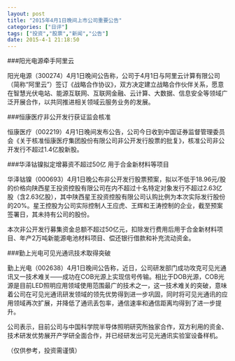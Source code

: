 ```yaml
---
layout: post
title: "2015年4月1日晚间上市公司重要公告"
categories: ["日评"]
tags: ["投资","股票","新闻","公告"]
date: 2015-4-1 21:18:50
---
```

###阳光电源牵手阿里云

阳光电源（300274）4月1日晚间公告称，公司于4月1日与阿里云计算有限公司（简称“阿里云”）签订《战略合作协议》，双方决定建立战略合作伙伴关系，愿意在智慧光伏电站、能源互联网、互联网金融、云计算、大数据、信息安全等领域广泛开展合作，以共同推进相关领域云服务业务的发展。

###恒康医疗非公开发行获证监会核准

恒康医疗（002219）4月1日晚间发布公告，公司今日收到中国证券监督管理委员会《关于核准恒康医疗集团股份有限公司非公开发行股票的批复》，核准公司非公开发行不超过1.4亿股新股。

###华泽钴镍拟定增募资不超过50亿 用于合金新材料等项目

华泽钴镍（000693）4月1日晚公布非公开发行股票预案，拟以不低于18.96元/股的价格向陕西星王投资控股有限公司在内不超过十名特定对象发行不超过2.63亿股（含2.63亿股），其中陕西星王投资控股有限公司认购比例为本次实际发行股份的20%。星王控股为公司实际控制人王应虎、王辉和王涛控制的企业，截至预案签署日，其未持有公司的股份。

本次非公开发行募集资金总额不超过50亿元，扣除发行费用后用于合金新材料项目、年产2万吨新能源电池材料项目、偿还银行借款和补充流动资金。

###勤上光电可见光通讯技术取得突破

勤上光电（002638）4月1日晚间公告称，近日，公司研发部门成功攻克可见光通讯又一技术难关——成功在COB光源上实现信号传输。相比于DOB光源，COB光源是目前LED照明应用领域使用范围最广的技术之一，这一技术难关的突破，意味着公司在可见光通讯研发领域的领先优势得到进一步巩固，同时将可见光通讯的应用领域再次扩展，并降低了通讯丢包率，通信速率和通信距离均得到了进一步提升。

公司表示，目前公司与中国科学院半导体照明研究所独家合作，双方利用的资金、技术研发优势展开产学研全面合作，并已经研发出可见光通讯实验室设备样机。

（仅供参考，投资需谨慎）
